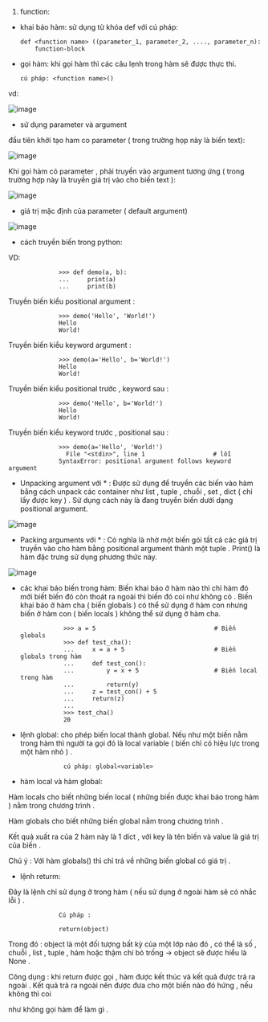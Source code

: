 1. function:

- khai báo hàm: sử dụng từ khóa def với cú pháp:

      def <function name> ((parameter_1, parameter_2, ...., parameter_n):
          function-block
          
- gọi hàm: khi gọi hàm thì các câu lẹnh trong hàm sẽ được thực thi.

      cú pháp: <function name>()
      
vd:

![image](https://user-images.githubusercontent.com/95491130/182055239-380bcc1e-64f2-4aad-bf8a-90f9f4ca10cc.png)

- sử dụng parameter và argument

đầu tiên khởi tạo ham co parameter ( trong trường họp này là biến text):

![image](https://user-images.githubusercontent.com/95491130/182055998-f9972819-de73-402d-8e71-800cc40421a3.png)

Khi gọi hàm có parameter , phải truyền vào argument tương ứng ( trong trường hợp này là truyền giá trị vào cho biến text ):

![image](https://user-images.githubusercontent.com/95491130/182057006-10d2df55-2854-49d3-a634-ae105a720877.png)

- giá trị mặc định của parameter ( default argument)

![image](https://user-images.githubusercontent.com/95491130/182056960-80ac29c6-26cc-4018-af33-5e4e3eaa106b.png)

- cách truyền biến trong python:

VD:

                  >>> def demo(a, b):
                  ...     print(a)
                  ...     print(b)

Truyền biến kiểu positional argument :

                  >>> demo('Hello', 'World!')
                  Hello
                  World!
                  
Truyền biến kiểu keyword argument :

                  >>> demo(a='Hello', b='World!')
                  Hello
                  World!

Truyền biến kiểu positional trước , keyword sau :

                  >>> demo('Hello', b='World!')
                  Hello
                  World!
                  
Truyền biến kiểu keyword trước , positional sau :

                  >>> demo(a='Hello', 'World!')
                    File "<stdin>", line 1                   # lỗi
                  SyntaxError: positional argument follows keyword argument
 
 - Unpacking argument với * : Được sử dụng để truyền các biến vào hàm bằng cách unpack các container như list , tuple , chuỗi , set , dict ( chỉ lấy được key ) . Sử dụng cách này là đang truyền biến dưới dạng positional argument.

![image](https://user-images.githubusercontent.com/95491130/182058518-b183acd7-b474-4fd2-8e2f-50d2091e5db1.png)

- Packing arguments với * : Có nghĩa là nhờ một biến gói tất cả các giá trị truyền vào cho hàm bằng positional argument thành một tuple . Print() là hàm đặc trưng sử dụng phương thức này.

![image](https://user-images.githubusercontent.com/95491130/182059187-b210d083-be7c-4af4-b0ff-ee640b7573b8.png)

- các khai báo biến trong hàm: Biến khai báo ở hàm nào thì chỉ hàm đó mới biết biến đó còn thoát ra ngoài thì biến đó coi như không có . Biến khai báo ở hàm cha ( biến globals ) có thể sử dụng ở hàm con nhưng biến ở hàm con ( biến locals ) không thể sử dụng ở hàm cha.

                  >>> a = 5                                 # Biến globals
                  >>> def test_cha():
                  ...     x = a + 5                         # Biến globals trong hàm
                  ...     def test_con():
                  ...         y = x + 5                     # Biến local trong hàm
                  ...         return(y)
                  ...     z = test_con() + 5
                  ...     return(z)
                  ...
                  >>> test_cha()
                  20
                  
 - lệnh global: cho phép biến local thành global. Nếu như một biến nằm trong hàm thì người ta gọi đó là local variable ( biến chỉ có hiệu lực trong một hàm nhỏ ) .
 
                   cú pháp: global<variable>
                   
- hàm local và hàm global: 

Hàm locals cho biết những biến local ( những biến được khai báo trong hàm ) nằm trong chương trình .

Hàm globals cho biết những biến global nằm trong chương trình .

Kết quả xuất ra của 2 hàm này là 1 dict , với key là tên biến và value là giá trị của biến .

Chú ý : Với hàm globals() thì chỉ trả về những biến global có giá trị .

- lệnh returm:

Đây là lệnh chỉ sử dụng ở trong hàm ( nếu sử dụng ở ngoài hàm sẽ có nhắc lỗi ) .

                  Cú pháp :

                  return(object)

Trong đó : object là một đối tượng bất kỳ của một lớp nào đó , có thể là số , chuỗi , list , tuple , hàm hoặc thậm chí bỏ trống -> object sẽ được hiểu là None .

Công dụng : khi return được gọi , hàm được kết thúc và kết quả được trả ra ngoài . Kết quả trả ra ngoài nên được đưa cho một biến nào đó hứng , nếu không thì coi 

như không gọi hàm để làm gì .










 

